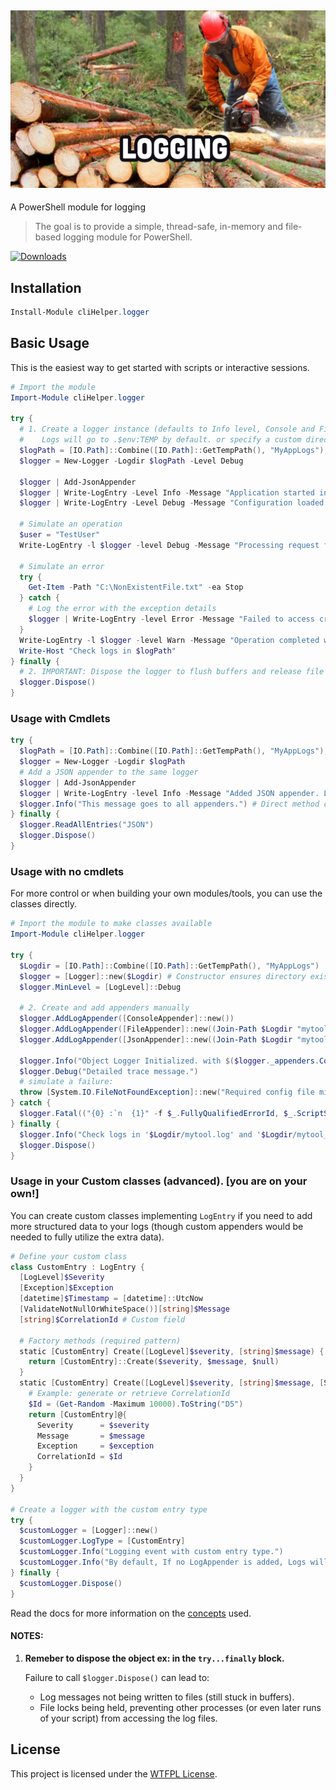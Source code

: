 ﻿## [![cliHelper.logger](docs/images/logging.png)](https://www.PowerShellgallery.com/packages/cliHelper.logger)

A PowerShell module for logging

>The goal is to provide a simple, thread-safe, in-memory and file-based logging module for PowerShell.

[![Downloads](https://img.shields.io/powershellgallery/dt/cliHelper.logger.svg?style=flat&logo=powershell&color=blue)](https://www.PowerShellgallery.com/packages/cliHelper.logger)

## Installation

```PowerShell
Install-Module cliHelper.logger
```

## Basic Usage

This is the easiest way to get started with scripts or interactive sessions.

```PowerShell
# Import the module
Import-Module cliHelper.logger

try {
  # 1. Create a logger instance (defaults to Info level, Console and File appenders)
  #    Logs will go to .$env:TEMP by default. or specify a custom directory.
  $logPath = [IO.Path]::Combine([IO.Path]::GetTempPath(), "MyAppLogs");
  $logger = New-Logger -Logdir $logPath -Level Debug

  $logger | Add-JsonAppender
  $logger | Write-LogEntry -Level Info -Message "Application started in directory: $logPath"
  $logger | Write-LogEntry -Level Debug -Message "Configuration loaded."

  # Simulate an operation
  $user = "TestUser"
  Write-LogEntry -l $logger -level Debug -Message "Processing request for user: $user"

  # Simulate an error
  try {
    Get-Item -Path "C:\NonExistentFile.txt" -ea Stop
  } catch {
    # Log the error with the exception details
    $logger | Write-LogEntry -level Error -Message "Failed to access critical file." -Exception $_.Exception
  }
  Write-LogEntry -l $logger -level Warn -Message "Operation completed with warnings."
  Write-Host "Check logs in $logPath"
} finally {
  # 2. IMPORTANT: Dispose the logger to flush buffers and release file handles
  $logger.Dispose()
}
```

### Usage with Cmdlets

```PowerShell
try {
  $logPath = [IO.Path]::Combine([IO.Path]::GetTempPath(), "MyAppLogs");
  $logger = New-Logger -Logdir $logPath
  # Add a JSON appender to the same logger
  $logger | Add-JsonAppender
  $logger | Write-LogEntry -level Info -Message "Added JSON appender. Logs now go to Console, `$env:TMP/*{guid-filename}.log, and `$env:TMP/*{guid-filename}.json"
  $logger.Info("This message goes to all appenders.") # Direct method call also works
} finally {
  $logger.ReadAllEntries("JSON")
  $logger.Dispose()
}
```

### Usage with no cmdlets

For more control or when building your own modules/tools, you can use the classes directly.

```PowerShell
# Import the module to make classes available
Import-Module cliHelper.logger

try {
  $Logdir = [IO.Path]::Combine([IO.Path]::GetTempPath(), "MyAppLogs")
  $logger = [Logger]::new($Logdir) # Constructor ensures directory exists
  $logger.MinLevel = [LogLevel]::Debug

  # 2. Create and add appenders manually
  $logger.AddLogAppender([ConsoleAppender]::new())
  $logger.AddLogAppender([FileAppender]::new((Join-Path $Logdir "mytool.log")))
  $logger.AddLogAppender([JsonAppender]::new((Join-Path $Logdir "mytool_metrics.json")))

  $logger.Info("Object Logger Initialized. with $($logger._appenders.Count) appenders.")
  $logger.Debug("Detailed trace message.")
  # simulate a failure:
  throw [System.IO.FileNotFoundException]::new("Required config file missing", "config.xml")
} catch {
  $logger.Fatal(("{0} :`n  {1}" -f $_.FullyQualifiedErrorId, $_.ScriptStackTrace), $_.Exception)
} finally {
  $logger.Info("Check logs in '$Logdir/mytool.log' and '$Logdir/mytool_metrics.json'")
  $logger.Dispose()
}
```

### Usage in your Custom classes (advanced). [you are on your own!]

You can create custom classes implementing `LogEntry` if you need to add more structured data to your logs (though custom appenders would be needed to fully utilize the extra data).

```PowerShell
# Define your custom class
class CustomEntry : LogEntry {
  [LogLevel]$Severity
  [Exception]$Exception
  [datetime]$Timestamp = [datetime]::UtcNow
  [ValidateNotNullOrWhiteSpace()][string]$Message
  [string]$CorrelationId # Custom field

  # Factory methods (required pattern)
  static [CustomEntry] Create([LogLevel]$severity, [string]$message) {
    return [CustomEntry]::Create($severity, $message, $null)
  }
  static [CustomEntry] Create([LogLevel]$severity, [string]$message, [System.Exception]$exception) {
    # Example: generate or retrieve CorrelationId
    $Id = (Get-Random -Maximum 10000).ToString("D5")
    return [CustomEntry]@{
      Severity      = $severity
      Message       = $message
      Exception     = $exception
      CorrelationId = $Id
    }
  }
}

# Create a logger with the custom entry type
try {
  $customLogger = [Logger]::new()
  $customLogger.LogType = [CustomEntry]
  $customLogger.Info("Logging event with custom entry type.")
  $customLogger.Info("By default, If no LogAppender is added, Logs will passthru the console (like this).")
} finally {
  $customLogger.Dispose()
}
```

Read the docs for more information on the [concepts](docs/Readme.md) used.

#### NOTES:

1. **Remeber to **dispose** the object ex: in the `try...finally` block.**

    Failure to call `$logger.Dispose()` can lead to:
      *   Log messages not being written to files (still stuck in buffers).
      *   File locks being held, preventing other processes (or even later runs of your script) from accessing the log files.

## License

This project is licensed under the [WTFPL License](LICENSE).

